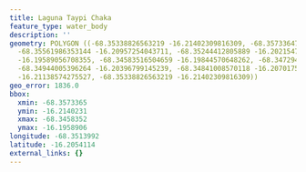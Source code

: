 ```yaml
---
title: Laguna Taypi Chaka
feature_type: water_body
description: ''
geometry: POLYGON ((-68.35338826563219 -16.21402309816309, -68.35733647730086 -16.21220992011166,
  -68.35561986353144 -16.20957254043711, -68.35244412805889 -16.20215472090377, -68.34978337671618
  -16.19589056708355, -68.34583516504659 -16.19844570648262, -68.34729428675064 -16.20108323501373,
  -68.34944005396264 -16.20396799145239, -68.34841008570118 -16.20701754522225, -68.35141415979743
  -16.21138574275527, -68.35338826563219 -16.21402309816309))
geo_error: 1836.0
bbox:
  xmin: -68.3573365
  ymin: -16.2140231
  xmax: -68.3458352
  ymax: -16.1958906
longitude: -68.3513992
latitude: -16.2054114
external_links: {}
---
```

